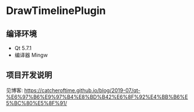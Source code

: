 # DrawTimelinePlugin

## 编译环境

- Qt 5.7.1
- 编译器 Mingw

## 项目开发说明

见博客: https://catcheroftime.github.io/blog/2019-07/qt-%E6%97%B6%E9%97%B4%E8%BD%B42%E6%8F%92%E4%BB%B6%E5%BC%80%E5%8F%91/
